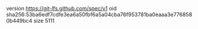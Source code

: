 version https://git-lfs.github.com/spec/v1
oid sha256:53ba6edf7cdfe3ea6a50fbf6a5a04cba76f953781ba0eaaa3e7768580b449bc4
size 5111
